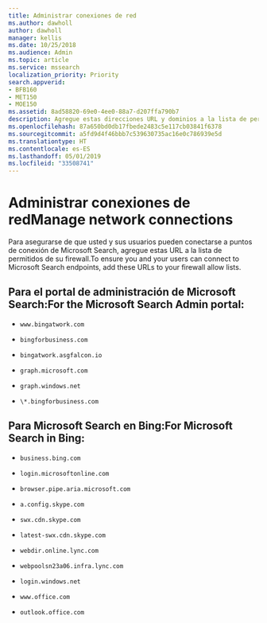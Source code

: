 ```yaml
---
title: Administrar conexiones de red
ms.author: dawholl
author: dawholl
manager: kellis
ms.date: 10/25/2018
ms.audience: Admin
ms.topic: article
ms.service: mssearch
localization_priority: Priority
search.appverid:
- BFB160
- MET150
- MOE150
ms.assetid: 8ad58820-69e0-4ee0-88a7-d207ffa790b7
description: Agregue estas direcciones URL y dominios a la lista de permitidos de su firewall para que los usuarios puedan acceder fácilmente a Microsoft Search
ms.openlocfilehash: 87a650bd0db17fbede2483c5e117cb03841f6378
ms.sourcegitcommit: a5fd9d4f46bbb7c539630735ac16e0c786939e5d
ms.translationtype: HT
ms.contentlocale: es-ES
ms.lasthandoff: 05/01/2019
ms.locfileid: "33508741"
---
```

# <a name="manage-network-connections"></a><span data-ttu-id="6c5db-103">Administrar conexiones de red</span><span class="sxs-lookup"><span data-stu-id="6c5db-103">Manage network connections</span></span>

<span data-ttu-id="6c5db-104">Para asegurarse de que usted y sus usuarios pueden conectarse a puntos de conexión de Microsoft Search, agregue estas URL a la lista de permitidos de su firewall.</span><span class="sxs-lookup"><span data-stu-id="6c5db-104">To ensure you and your users can connect to Microsoft Search endpoints, add these URLs to your firewall allow lists.</span></span>
  
## <a name="for-the-microsoft-search-admin-portal"></a><span data-ttu-id="6c5db-105">Para el portal de administración de Microsoft Search:</span><span class="sxs-lookup"><span data-stu-id="6c5db-105">For the Microsoft Search Admin portal:</span></span>

- `www.bingatwork.com`
    
- `bingforbusiness.com`
    
- `bingatwork.asgfalcon.io`
    
- `graph.microsoft.com`
    
- `graph.windows.net`
    
- `\*.bingforbusiness.com`
    
## <a name="for-microsoft-search-in-bing"></a><span data-ttu-id="6c5db-106">Para Microsoft Search en Bing:</span><span class="sxs-lookup"><span data-stu-id="6c5db-106">For Microsoft Search in Bing:</span></span>

- `business.bing.com`
    
- `login.microsoftonline.com`
    
- `browser.pipe.aria.microsoft.com`
    
- `a.config.skype.com`
    
- `swx.cdn.skype.com`
    
- `latest-swx.cdn.skype.com`
    
- `webdir.online.lync.com`
    
- `webpoolsn23a06.infra.lync.com`
    
- `login.windows.net`
    
- `www.office.com`
    
- `outlook.office.com`
